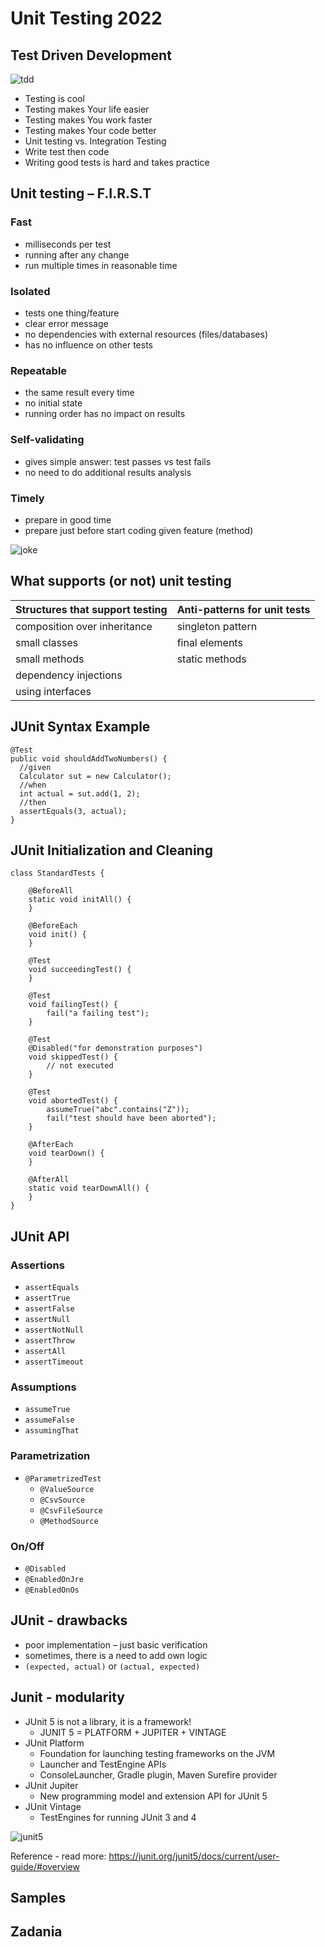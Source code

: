 # Unit Testing 2022

## Test Driven Development
![tdd](img_1.png)
* Testing is cool 
* Testing makes Your life easier
* Testing makes You work faster
* Testing makes Your code better
* Unit testing vs. Integration Testing
* Write test then code
* Writing good tests is hard and takes practice

## Unit testing – F.I.R.S.T
### Fast
* milliseconds per test
* running after any change
* run multiple times in reasonable time
### Isolated
* tests one thing/feature
* clear error message
* no dependencies with external resources     (files/databases)
* has no influence on other tests
### Repeatable
* the same result every time
* no initial state
* running order has no impact on results
### Self-validating
* gives simple answer: test passes vs test fails
* no need to do additional results analysis 
### Timely
* prepare in good time
* prepare just before start coding given feature (method)

![joke](img.png)

## What supports (or not) unit testing
Structures that support testing | Anti-patterns for unit tests |
--- | --- | 
 composition over inheritance | singleton pattern
 small classes | final elements
 small methods | static methods
 dependency injections |
 using interfaces | 

## JUnit Syntax Example
````
@Test
public void shouldAddTwoNumbers() {
  //given
  Calculator sut = new Calculator();
  //when
  int actual = sut.add(1, 2);
  //then
  assertEquals(3, actual);
}
````

## JUnit Initialization and Cleaning
````
class StandardTests {

    @BeforeAll
    static void initAll() {
    }

    @BeforeEach
    void init() {
    }

    @Test
    void succeedingTest() {
    }

    @Test
    void failingTest() {
        fail("a failing test");
    }

    @Test
    @Disabled("for demonstration purposes")
    void skippedTest() {
        // not executed
    }

    @Test
    void abortedTest() {
        assumeTrue("abc".contains("Z"));
        fail("test should have been aborted");
    }

    @AfterEach
    void tearDown() {
    }

    @AfterAll
    static void tearDownAll() {
    }
}
````

## JUnit API
### Assertions
* `assertEquals`
* `assertTrue`
* `assertFalse`
* `assertNull`
* `assertNotNull`
* `assertThrow`
* `assertAll`
* `assertTimeout`
### Assumptions
* `assumeTrue`
* `assumeFalse`
* `assumingThat`
### Parametrization
* `@ParametrizedTest`
    * `@ValueSource`
    * `@CsvSource`
    * `@CsvFileSource`
    * `@MethodSource`
### On/Off
* `@Disabled`
* `@EnabledOnJre`
* `@EnabledOnOs`


## JUnit - drawbacks
* poor implementation – just basic verification
* sometimes, there is a need to add own logic
* `(expected, actual)` or `(actual, expected)`

## Junit - modularity
* JUnit 5 is not a library, it is a framework!
  * JUNIT 5 = PLATFORM + JUPITER + VINTAGE
* JUnit Platform
  * Foundation for launching testing frameworks on the JVM
  * Launcher and TestEngine APIs
  * ConsoleLauncher, Gradle plugin, Maven Surefire provider
* JUnit Jupiter
  * New programming model and extension API for JUnit 5
* JUnit Vintage
  * TestEngines for running JUnit 3 and 4

![junit5](img_2.png)

Reference - read more: https://junit.org/junit5/docs/current/user-guide/#overview

## Samples

## Zadania
